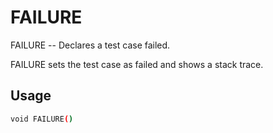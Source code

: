 # FAILURE
FAILURE -- Declares a test case failed.

FAILURE sets the test case as failed and shows a stack trace.

## Usage
```sh
void FAILURE()
```
